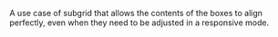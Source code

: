 A use case of subgrid that allows the contents of the boxes to align perfectly, even when they need to be adjusted in a responsive mode.